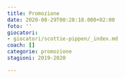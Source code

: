 ```yaml
---
title: Promozione
date: 2020-08-29T00:28:18.000+02:00
foto: ''
giocatori:
- giocatori/scottie-pippen/_index.md
coach: []
categorie: promozione
stagioni: 2019-2020

---
```

